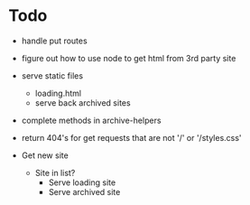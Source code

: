 # Todo

- handle put routes
- figure out how to use node to get html from 3rd party site
- serve static files
  - loading.html
  - serve back archived sites
- complete methods in archive-helpers
- return 404's for get requests that are not '/' or '/styles.css'


- Get new site
  - Site in list?
    - Serve loading site
    - Serve archived site
  

